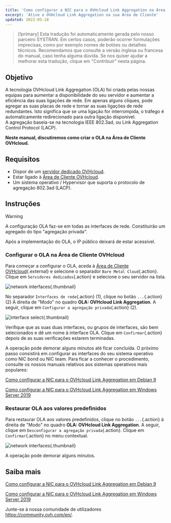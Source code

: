 ```yaml
---
title: 'Como configurar a NIC para o OVHcloud Link Aggregation na Área de Cliente OVHcloud'
excerpt: 'Ative o OVHcloud Link Aggregation na sua Área de Cliente'
updated: 2022-05-18
---
```


> [!primary]
> Esta tradução foi automaticamente gerada pelo nosso parceiro SYSTRAN. Em certos casos, poderão ocorrer formulações imprecisas, como por exemplo nomes de botões ou detalhes técnicos. Recomendamos que consulte a versão inglesa ou francesa do manual, caso tenha alguma dúvida. Se nos quiser ajudar a melhorar esta tradução, clique em "Contribuir" nesta página.
>

## Objetivo

A tecnologia OVHcloud Link Aggregation (OLA) foi criada pelas nossas equipas para aumentar a disponibilidade do seu servidor e aumentar a eficiência das suas ligações de rede. Em apenas alguns cliques, pode agregar as suas placas de rede e tornar as suas ligações de rede redundantes. Isto significa que se uma ligação for interrompida, o tráfego é automaticamente redirecionado para outra ligação disponível.<br>
A agregação baseia-se na tecnologia IEEE 802.3ad, ou Link Aggregation Control Protocol (LACP).

**Neste manual, discutiremos como criar o OLA na Área de Cliente OVHcloud.**

## Requisitos

- Dispor de um [servidor dedicado OVHcloud](/links/bare-metal/bare-metal).
- Estar ligado à [Área de Cliente OVHcloud](/links/manager).
- Um sistema operativo / Hypervisor que suporta o protocolo de agregação 802.3ad (LACP).

## Instruções

> [!warning]
>
> A configuração OLA faz-se em todas as interfaces de rede. Constituirão um agregado do tipo "agregação privada".
>
> Após a implementação do OLA, o IP público deixará de estar acessível.
>

### Configurar o OLA na Área de Cliente OVHcloud

Para começar a configurar o OLA, aceda à [Área de Cliente OVHcloud](/links/manager){.external} e selecione o separador `Bare Metal Cloud`{.action}. Clique em `Servidores dedicados`{.action} e selecione o seu servidor na lista.

![network interfaces](images/network_interfaces2022.png){.thumbnail}

No separador `Interfaces de rede`{.action} (1), clique no botão `...`{.action} (2) À direita de "Modo" no quadro **OLA: OVHcloud Link Aggregation**. A seguir, clique em `Configurar a agregação privada`{.action} (2).

![interface select](images/interface_select2021.png){.thumbnail}

Verifique que as suas duas interfaces, ou grupos de interfaces, são bem selecionados e dê um nome à interface OLA. Clique em `Confirmar`{.action} depois de as suas verificações estarem terminadas.

A operação pode demorar alguns minutos até ficar concluída. O próximo passo consistirá em configurar as interfaces do seu sistema operativo como NIC bond ou NIC team. Para ficar a conhecer o procedimento, consulte os nossos manuais relativos aos sistemas operativos mais populares:

[Como configurar a NIC para o OVHcloud Link Aggregation em Debian 9](/pages/bare_metal_cloud/dedicated_servers/ola-enable-debian9)

[Como configurar a NIC para o OVHcloud Link Aggregation em Windows Server 2019](/pages/bare_metal_cloud/dedicated_servers/ola-enable-w2k19)

### Restaurar OLA aos valores predefinidos

Para restaurar OLA aos valores predefinidos, clique no botão `...`{.action} à direita de "Modo" no quadro **OLA: OVHcloud Link Aggregation**. A seguir, clique em `Desconfigurar a agregação privada`{.action}. Clique em `Confirmar`{.action} no menu contextual.

![network interfaces](images/default_settings2021.png){.thumbnail}

A operação pode demorar alguns minutos.

## Saiba mais

[Como configurar a NIC para o OVHcloud Link Aggregation em Debian 9](/pages/bare_metal_cloud/dedicated_servers/ola-enable-debian9)

[Como configurar a NIC para o OVHcloud Link Aggregation em Windows Server 2019](/pages/bare_metal_cloud/dedicated_servers/ola-enable-w2k19)

Junte-se à nossa comunidade de utilizadores <https://community.ovh.com/en/>.
